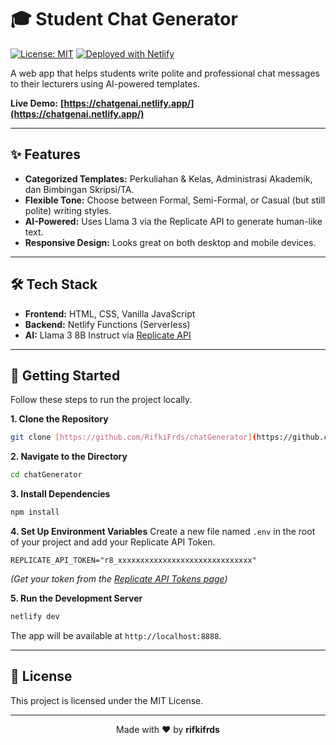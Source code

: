 # 🎓 Student Chat Generator

[![License: MIT](https://img.shields.io/badge/License-MIT-blue.svg)](https://opensource.org/licenses/MIT)
[![Deployed with Netlify](https://www.netlify.com/img/deploy/button.svg)](https://chatgenai.netlify.app/)

A web app that helps students write polite and professional chat messages to their lecturers using AI-powered templates.

**Live Demo:** **[https://chatgenai.netlify.app/](https://chatgenai.netlify.app/)**

---

## ✨ Features

* **Categorized Templates:** Perkuliahan & Kelas, Administrasi Akademik, dan Bimbingan Skripsi/TA.
* **Flexible Tone:** Choose between Formal, Semi-Formal, or Casual (but still polite) writing styles.
* **AI-Powered:** Uses Llama 3 via the Replicate API to generate human-like text.
* **Responsive Design:** Looks great on both desktop and mobile devices.

---

## 🛠️ Tech Stack

* **Frontend:** HTML, CSS, Vanilla JavaScript
* **Backend:** Netlify Functions (Serverless)
* **AI:** Llama 3 8B Instruct via [Replicate API](https://replicate.com/meta/meta-llama-3-8b-instruct)

---

## 🚀 Getting Started

Follow these steps to run the project locally.

**1. Clone the Repository**
```bash
git clone [https://github.com/RifkiFrds/chatGenerator](https://github.com/RifkiFrds/chatGenerator)
```

**2. Navigate to the Directory**
```bash
cd chatGenerator
```

**3. Install Dependencies**
```bash
npm install
```

**4. Set Up Environment Variables**
Create a new file named `.env` in the root of your project and add your Replicate API Token.

```env
REPLICATE_API_TOKEN="r8_xxxxxxxxxxxxxxxxxxxxxxxxxxxxxx"
```
*(Get your token from the [Replicate API Tokens page](https://replicate.com/account/api-tokens))*

**5. Run the Development Server**
```bash
netlify dev
```
The app will be available at `http://localhost:8888`.

---

## 📄 License

This project is licensed under the MIT License.

---

<p align="center">
  Made with ♥ by <b>rifkifrds</b>
</p>